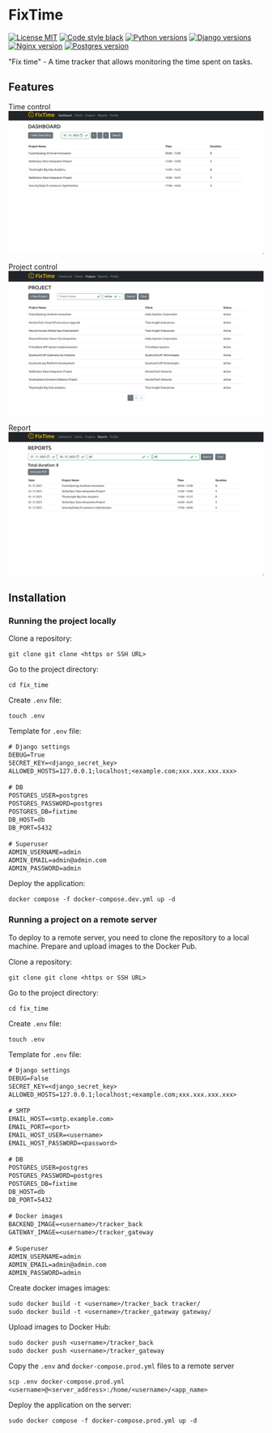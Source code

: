 # FixTime

[![License MIT](https://img.shields.io/badge/licence-MIT-green)](https://opensource.org/license/mit/)
[![Code style black](https://img.shields.io/badge/code%20style-black-black)](https://github.com/psf/black)
[![Python versions](https://img.shields.io/badge/python-3.9%20%7C%203.10%20%7C%203.11-blue)](#)
[![Django versions](https://img.shields.io/badge/Django-4.2-blue?logo=django)](#)
[![Nginx version](https://img.shields.io/badge/Nginx-1.22-blue?logo=nginx)](#)
[![Postgres version](https://img.shields.io/badge/PSQL-14-blue?logo=postgresql)](#)

"Fix time" - A time tracker that allows monitoring the time spent on tasks.


## Features

Time control
![dashboard](https://github.com/andprov/fix_time/blob/main/tracker/static_front/img/dashboard.png)

Project control
![project](https://github.com/andprov/fix_time/blob/main/tracker/static_front/img/project.png)

Report
![report](https://github.com/andprov/fix_time/blob/main/tracker/static_front/img/report.png)


## Installation

### Running the project locally

Clone a repository:
```shell
git clone git clone <https or SSH URL>
```

Go to the project directory:
```shell
cd fix_time
```

Create `.env` file:
```shell
touch .env
```

Template for `.env` file:
```shell
# Django settings
DEBUG=True
SECRET_KEY=<django_secret_key>
ALLOWED_HOSTS=127.0.0.1;localhost;<example.com;xxx.xxx.xxx.xxx>

# DB
POSTGRES_USER=postgres
POSTGRES_PASSWORD=postgres
POSTGRES_DB=fixtime
DB_HOST=db
DB_PORT=5432

# Superuser
ADMIN_USERNAME=admin
ADMIN_EMAIL=admin@admin.com
ADMIN_PASSWORD=admin
```

Deploy the application:
```shell
docker compose -f docker-compose.dev.yml up -d
```

### Running a project on a remote server
To deploy to a remote server, you need to clone the repository to a local machine. 
Prepare and upload images to the Docker Pub.

Clone a repository:
```shell
git clone git clone <https or SSH URL>
```

Go to the project directory:
```shell
cd fix_time
```

Create `.env` file:
```shell
touch .env
```

Template for `.env` file:
```shell
# Django settings
DEBUG=False
SECRET_KEY=<django_secret_key>
ALLOWED_HOSTS=127.0.0.1;localhost;<example.com;xxx.xxx.xxx.xxx>

# SMTP
EMAIL_HOST=<smtp.example.com>
EMAIL_PORT=<port>
EMAIL_HOST_USER=<username>
EMAIL_HOST_PASSWORD=<password>

# DB
POSTGRES_USER=postgres
POSTGRES_PASSWORD=postgres
POSTGRES_DB=fixtime
DB_HOST=db
DB_PORT=5432

# Docker images
BACKEND_IMAGE=<username>/tracker_back
GATEWAY_IMAGE=<username>/tracker_gateway

# Superuser
ADMIN_USERNAME=admin
ADMIN_EMAIL=admin@admin.com
ADMIN_PASSWORD=admin
```

Create docker images images:
```shell
sudo docker build -t <username>/tracker_back tracker/
sudo docker build -t <username>/tracker_gateway gateway/
```

Upload images to Docker Hub:
```shell
sudo docker push <username>/tracker_back
sudo docker push <username>/tracker_gateway
```

Copy the `.env` and `docker-compose.prod.yml` files to a remote server
```shell
scp .env docker-compose.prod.yml <username>@<server_address>:/home/<username>/<app_name>
```

Deploy the application on the server:
```shell
sudo docker compose -f docker-compose.prod.yml up -d
```
